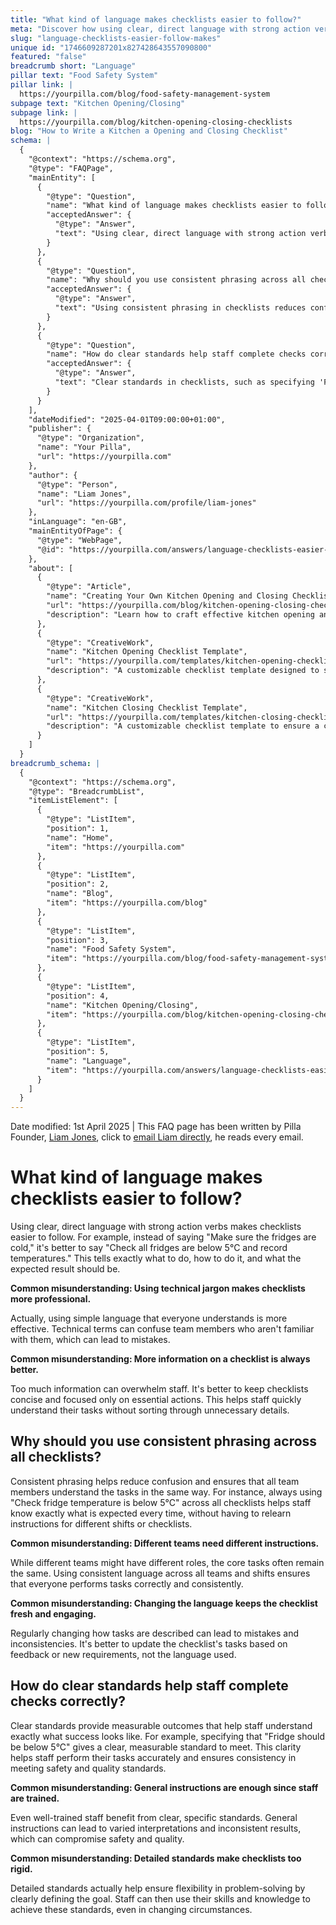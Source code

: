 ```yaml
---
title: "What kind of language makes checklists easier to follow?"
meta: "Discover how using clear, direct language with strong action verbs can make checklists more effective and easier to follow in the workplace."
slug: "language-checklists-easier-follow-makes"
unique id: "1746609287201x827428643557090800"
featured: "false"
breadcrumb short: "Language"
pillar text: "Food Safety System"
pillar link: |
  https://yourpilla.com/blog/food-safety-management-system
subpage text: "Kitchen Opening/Closing"
subpage link: |
  https://yourpilla.com/blog/kitchen-opening-closing-checklists
blog: "How to Write a Kitchen a Opening and Closing Checklist"
schema: |
  {
    "@context": "https://schema.org",
    "@type": "FAQPage",
    "mainEntity": [
      {
        "@type": "Question",
        "name": "What kind of language makes checklists easier to follow?",
        "acceptedAnswer": {
          "@type": "Answer",
          "text": "Using clear, direct language with strong action verbs makes checklists more effective. For instance, specifically instructing 'Check all fridges are below 5°C and record temperatures' gives clear, actionable directions compared to vague instructions. This approach ensures tasks are understood and carried out effectively."
        }
      },
      {
        "@type": "Question",
        "name": "Why should you use consistent phrasing across all checklists?",
        "acceptedAnswer": {
          "@type": "Answer",
          "text": "Using consistent phrasing in checklists reduces confusion and ensures all team members interpret tasks similarly. Sticking to a uniform instruction like 'Check fridge temperature is below 5°C' across various checklists aids in setting a clear expectation, improving task execution without reiteration."
        }
      },
      {
        "@type": "Question",
        "name": "How do clear standards help staff complete checks correctly?",
        "acceptedAnswer": {
          "@type": "Answer",
          "text": "Clear standards in checklists, such as specifying 'Fridge should be below 5°C', provide measurable and definitive outcomes that help staff understand and meet the required criteria. This clear guidance ensures consistent performance and adherence to safety and quality standards."
        }
      }
    ],
    "dateModified": "2025-04-01T09:00:00+01:00",
    "publisher": {
      "@type": "Organization",
      "name": "Your Pilla",
      "url": "https://yourpilla.com"
    },
    "author": {
      "@type": "Person",
      "name": "Liam Jones",
      "url": "https://yourpilla.com/profile/liam-jones"
    },
    "inLanguage": "en-GB",
    "mainEntityOfPage": {
      "@type": "WebPage",
      "@id": "https://yourpilla.com/answers/language-checklists-easier-follow-makes"
    },
    "about": [
      {
        "@type": "Article",
        "name": "Creating Your Own Kitchen Opening and Closing Checklists",
        "url": "https://yourpilla.com/blog/kitchen-opening-closing-checklists",
        "description": "Learn how to craft effective kitchen opening and closing checklists tailored to your specific site requirements."
      },
      {
        "@type": "CreativeWork",
        "name": "Kitchen Opening Checklist Template",
        "url": "https://yourpilla.com/templates/kitchen-opening-checklist",
        "description": "A customizable checklist template designed to standardize kitchen opening procedures."
      },
      {
        "@type": "CreativeWork",
        "name": "Kitchen Closing Checklist Template",
        "url": "https://yourpilla.com/templates/kitchen-closing-checklist",
        "description": "A customizable checklist template to ensure a comprehensive kitchen closing process."
      }
    ]
  }
breadcrumb_schema: |
  {
    "@context": "https://schema.org",
    "@type": "BreadcrumbList",
    "itemListElement": [
      {
        "@type": "ListItem",
        "position": 1,
        "name": "Home",
        "item": "https://yourpilla.com"
      },
      {
        "@type": "ListItem",
        "position": 2,
        "name": "Blog",
        "item": "https://yourpilla.com/blog"
      },
      {
        "@type": "ListItem",
        "position": 3,
        "name": "Food Safety System",
        "item": "https://yourpilla.com/blog/food-safety-management-system"
      },
      {
        "@type": "ListItem",
        "position": 4,
        "name": "Kitchen Opening/Closing",
        "item": "https://yourpilla.com/blog/kitchen-opening-closing-checklists"
      },
      {
        "@type": "ListItem",
        "position": 5,
        "name": "Language",
        "item": "https://yourpilla.com/answers/language-checklists-easier-follow-makes"
      }
    ]
  }
---
```


Date modified: 1st April 2025 | This FAQ page has been written by Pilla Founder, [Liam Jones](https://yourpilla.com/profile/liam-jones), click to [email Liam directly](https://mailto:liam@yourpilla.com), he reads every email.

# What kind of language makes checklists easier to follow?

Using clear, direct language with strong action verbs makes checklists easier to follow. For example, instead of saying "Make sure the fridges are cold," it's better to say "Check all fridges are below 5°C and record temperatures." This tells exactly what to do, how to do it, and what the expected result should be.

**Common misunderstanding: Using technical jargon makes checklists more professional.**

Actually, using simple language that everyone understands is more effective. Technical terms can confuse team members who aren't familiar with them, which can lead to mistakes.

**Common misunderstanding: More information on a checklist is always better.**

Too much information can overwhelm staff. It's better to keep checklists concise and focused only on essential actions. This helps staff quickly understand their tasks without sorting through unnecessary details.

## Why should you use consistent phrasing across all checklists?

Consistent phrasing helps reduce confusion and ensures that all team members understand the tasks in the same way. For instance, always using "Check fridge temperature is below 5°C" across all checklists helps staff know exactly what is expected every time, without having to relearn instructions for different shifts or checklists.

**Common misunderstanding: Different teams need different instructions.**

While different teams might have different roles, the core tasks often remain the same. Using consistent language across all teams and shifts ensures that everyone performs tasks correctly and consistently.

**Common misunderstanding: Changing the language keeps the checklist fresh and engaging.**

Regularly changing how tasks are described can lead to mistakes and inconsistencies. It's better to update the checklist's tasks based on feedback or new requirements, not the language used.

## How do clear standards help staff complete checks correctly?

Clear standards provide measurable outcomes that help staff understand exactly what success looks like. For example, specifying that "Fridge should be below 5°C" gives a clear, measurable standard to meet. This clarity helps staff perform their tasks accurately and ensures consistency in meeting safety and quality standards.

**Common misunderstanding: General instructions are enough since staff are trained.**

Even well-trained staff benefit from clear, specific standards. General instructions can lead to varied interpretations and inconsistent results, which can compromise safety and quality.

**Common misunderstanding: Detailed standards make checklists too rigid.**

Detailed standards actually help ensure flexibility in problem-solving by clearly defining the goal. Staff can then use their skills and knowledge to achieve these standards, even in changing circumstances.